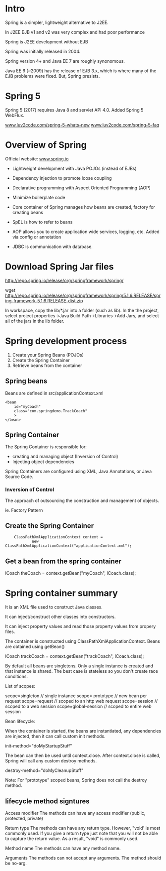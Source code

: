 # Intro

Spring is a simpler, lightweight alternative to J2EE.

In J2EE EJB v1 and v2 was very complex and had poor performance

Spring is J2EE development without EJB

Spring was initially released in 2004. 

Spring version 4+ and Java EE 7 are roughly synonomous.

Java EE 6 (~2009) has the release of EJB 3.x, which is where many of the EJB problems were fixed. But, Spring presists.

# Spring 5

Spring 5 (2017) requires Java 8 and servlet API 4.0. Added Spring 5 WebFlux.

www.luv2code.com/spring-5-whats-new
www.luv2code.com/spring-5-faq

# Overview of Spring

Official website: www.spring.io

* Lightweight development with Java POJOs (instead of EJBs)

* Dependency injection to promote loose coupling

* Declarative programming with Aspect Oriented Programming (AOP)

* Minimize boilerplate code

* Core container of Spring manages how beans are created, factory for creating beans

* SpEL is how to refer to beans

* AOP allows you to create application wide services, logging, etc. Added via config or annotation

* JDBC is communication with database. 

# Download Spring Jar files

http://repo.spring.io/release/org/springframework/spring/

wget http://repo.spring.io/release/org/springframework/spring/5.1.6.RELEASE/spring-framework-5.1.6.RELEASE-dist.zip

In workspace, copy the lib/*.jar into a folder (such as lib). In the the project, select project properties->Java Build Path->Libraries->Add Jars, and select all of the jars in the lib folder. 

# Spring development process

1) Create your Spring Beans (POJOs)
2) Create the Spring Container
3) Retrieve beans from the container

## Spring beans
Beans are defined in src/applicationContext.xml

    <bean 
    	id="myCoach"
    	class="com.springdemo.TrackCoach"
    	>
    </bean>

## Spring Container

The Spring Container is responsible for: 

* creating and managing object (Inversion of Control)
* Injecting object dependencies

Spring Containers are configured using XML, Java Annotations, or Java Source Code.

### Inversion of Control

The approach of outsourcing the construction and management of objects.

ie. Factory Pattern

## Create the Spring Container

		ClassPathXmlApplicationContext context = 
				new ClassPathXmlApplicationContext("applicationContext.xml");

## Get a bean from the spring container

ICoach theCoach = context.getBean("myCoach", ICoach.class);

# Spring container summary

It is an XML file used to construct Java classes.

It can inject/construct other classes into constructors.

It can inject property values and read those property values from propery files.

The container is constructed using ClassPathXmlApplicationContext. Beans are obtained using getBean()

ICoach trackCoach = context.getBean("trackCoach", ICoach.class);

By default all beans are singletons. Only a single instance is created and that instance is shared. The best case is stateless so you don't create race conditions.

List of scopes:

scope=singleton // single instance
scope= prototype // new bean per request
scope=request // scoped to an http web request
scope=session // scoped to a web session
scope=global-session // scoped to entire web session


Bean lifecycle:

When the container is started, the beans are instantiated, any dependencies are injected, then it can call custom init methods. 

init-method="doMyStartupStuff"

The bean can then be used until context.close. After context.close is called, Spring will call any custom destroy methods.

destroy-method="doMyCleanupStuff"

Note: For "prototype" scoped beans, Spring does not call the destroy method. 

## lifecycle method signtures

Access modifier
The methods can have any access modifier (public, protected, private)

Return type
The methods can have any return type. However, "void' is most commonly used. If you give a return type just note that you will not be able to capture the return value. As a result, "void" is commonly used.

Method name
The methods can have any method name.

Arguments
The methods can not accept any arguments. The method should be no-arg.